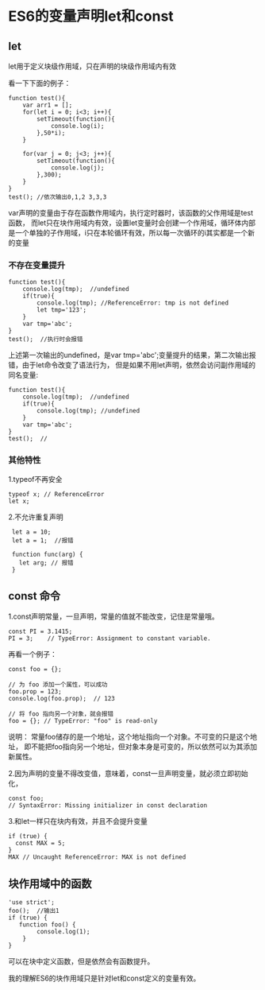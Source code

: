 # ES6的变量声明let和const

## let
let用于定义块级作用域，只在声明的块级作用域内有效

看一下下面的例子：

    function test(){
        var arr1 = [];
        for(let i = 0; i<3; i++){
            setTimeout(function(){
                console.log(i);
            },50*i);
        }

        for(var j = 0; j<3; j++){
            setTimeout(function(){
                console.log(j);
            },300);
        }
    }
    test(); //依次输出0,1,2 3,3,3
var声明的变量由于存在函数作用域内，执行定时器时，该函数的父作用域是test函数，
而let只在块作用域内有效，设置let变量时会创建一个作用域，循环体内部是一个单独的子作用域，i只在本轮循环有效，所以每一次循环的i其实都是一个新的变量

### 不存在变量提升

    function test(){
        console.log(tmp);  //undefined
        if(true){
            console.log(tmp); //ReferenceError: tmp is not defined
            let tmp='123';
        }
        var tmp='abc';
    }
    test();  //执行时会报错

上述第一次输出的undefined，是var tmp='abc';变量提升的结果，第二次输出报错，由于let命令改变了语法行为，
但是如果不用let声明，依然会访问副作用域的同名变量:

    function test(){
        console.log(tmp);  //undefined
        if(true){
            console.log(tmp); //undefined
        }
        var tmp='abc';
    }
    test();  //

### 其他特性
 1.typeof不再安全

    typeof x; // ReferenceError
    let x;

 2.不允许重复声明

     let a = 10;
     let a = 1;  //报错

     function func(arg) {
       let arg; // 报错
     }


## const 命令
1.const声明常量，一旦声明，常量的值就不能改变，记住是常量哦。

	const PI = 3.1415;
	PI = 3;    // TypeError: Assignment to constant variable.

再看一个例子：

    const foo = {};

    // 为 foo 添加一个属性，可以成功
    foo.prop = 123;
    console.log(foo.prop);  // 123

    // 将 foo 指向另一个对象，就会报错
    foo = {}; // TypeError: "foo" is read-only

说明：
常量foo储存的是一个地址，这个地址指向一个对象。不可变的只是这个地址，
即不能把foo指向另一个地址，但对象本身是可变的，所以依然可以为其添加新属性。

2.因为声明的变量不得改变值，意味着，const一旦声明变量，就必须立即初始化，

    const foo;
    // SyntaxError: Missing initializer in const declaration

3.和let一样只在块内有效，并且不会提升变量

    if (true) {
      const MAX = 5;
    }
    MAX // Uncaught ReferenceError: MAX is not defined


## 块作用域中的函数

    'use strict';
    foo();  //输出1
    if (true) {
       function foo() {
            console.log(1);
        }
    }

可以在块中定义函数，但是依然会有函数提升。

我的理解ES6的块作用域只是针对let和const定义的变量有效。

